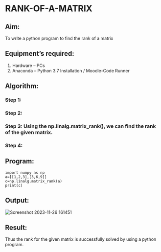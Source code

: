 # RANK-OF-A-MATRIX
## Aim:
To write a python program to find the rank of a matrix
## Equipment’s required:
1. 	Hardware – PCs
2. 	Anaconda – Python 3.7 Installation / Moodle-Code Runner
## Algorithm:
### Step 1: 
### Step 2: 
### Step 3: Using the np.linalg.matrix_rank(), we can find the rank of the given matrix.
### Step 4: 
## Program:
```
import numpy as np
a=[[1,2,3],[3,6,9]]
c=np.linalg.matrix_rank(a)
print(c)
```
## Output:
![Screenshot 2023-11-26 161451](https://github.com/subikshan2006/RANK-OF-A-MATRIX/assets/139841805/7eb6157c-94c4-4490-97bf-3f648545b0fd)

## Result:
Thus the rank for the given matrix is successfully solved by  using a python program.

